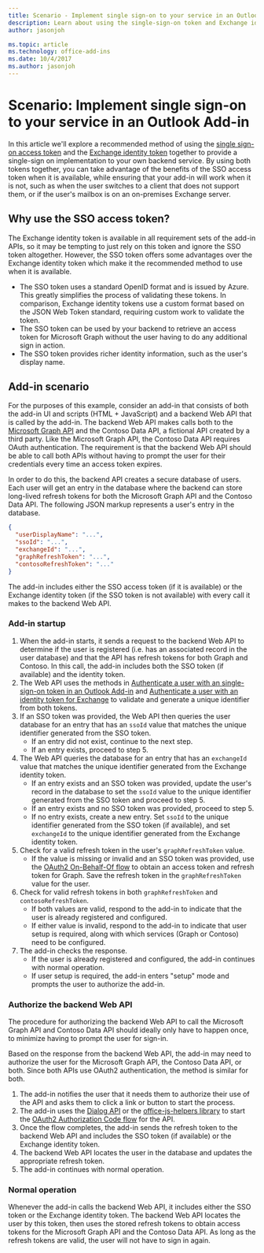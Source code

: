 ```yaml
---
title: Scenario - Implement single sign-on to your service in an Outlook Add-in | Microsoft Docs
description: Learn about using the single-sign-on token and Exchange identity token provided by an Outlook Add-in to implement SSO with your service.
author: jasonjoh

ms.topic: article
ms.technology: office-add-ins
ms.date: 10/4/2017
ms.author: jasonjoh
---
```


# Scenario: Implement single sign-on to your service in an Outlook Add-in

In this article we'll explore a recommended method of using the [single sign-on access token](authenticate-a-user-with-an-sso-token.md) and the [Exchange identity token](authenticate-a-user-with-an-identity-token.md) together to provide a single-sign on implementation to your own backend service. By using both tokens together, you can take advantage of the benefits of the SSO access token when it is available, while ensuring that your add-in will work when it is not, such as when the user switches to a client that does not support them, or if the user's mailbox is on an on-premises Exchange server.

## Why use the SSO access token?

The Exchange identity token is available in all requirement sets of the add-in APIs, so it may be tempting to just rely on this token and ignore the SSO token altogether. However, the SSO token offers some advantages over the Exchange identity token which make it the recommended method to use when it is available.

- The SSO token uses a standard OpenID format and is issued by Azure. This greatly simplifies the process of validating these tokens. In comparison, Exchange identity tokens use a custom format based on the JSON Web Token standard, requiring custom work to validate the token.
- The SSO token can be used by your backend to retrieve an access token for Microsoft Graph without the user having to do any additional sign in action.
- The SSO token provides richer identity information, such as the user's display name.

## Add-in scenario

For the purposes of this example, consider an add-in that consists of both the add-in UI and scripts (HTML + JavaScript) and a backend Web API that is called by the add-in. The backend Web API makes calls both to the [Microsoft Graph API](http://developer.microsoft.com/graph) and the Contoso Data API, a fictional API created by a third party. Like the Microsoft Graph API, the Contoso Data API requires OAuth authentication. The requirement is that the backend Web API should be able to call both APIs without having to prompt the user for their credentials every time an access token expires.

In order to do this, the backend API creates a secure database of users. Each user will get an entry in the database where the backend can store long-lived refresh tokens for both the Microsoft Graph API and the Contoso Data API. The following JSON markup represents a user's entry in the database.

```JSON
{
  "userDisplayName": "...",
  "ssoId": "...",
  "exchangeId": "...",
  "graphRefreshToken": "...",
  "contosoRefreshToken": "..."
}
```

The add-in includes either the SSO access token (if it is available) or the Exchange identity token (if the SSO token is not available) with every call it makes to the backend Web API.

### Add-in startup

1. When the add-in starts, it sends a request to the backend Web API to determine if the user is registered (i.e. has an associated record in the user database) and that the API has refresh tokens for both Graph and Contoso. In this call, the add-in includes both the SSO token (if available) and the identity token.
1. The Web API uses the methods in [Authenticate a user with an single-sign-on token in an Outlook Add-in](authenticate-a-user-with-an-sso-token.md) and [Authenticate a user with an identity token for Exchange](authenticate-a-user-with-an-identity-token.md) to validate and generate a unique identifier from both tokens.
1. If an SSO token was provided, the Web API then queries the user database for an entry that has an `ssoId` value that matches the unique identifier generated from the SSO token.
    - If an entry did not exist, continue to the next step.
    - If an entry exists, proceed to step 5.
1. The Web API queries the database for an entry that has an `exchangeId` value that matches the unique identifier generated from the Exchange identity token.
    - If an entry exists and an SSO token was provided, update the user's record in the database to set the `ssoId` value to the unique identifier generated from the SSO token and proceed to step 5.
    - If an entry exists and no SSO token was provided, proceed to step 5.
    - If no entry exists, create a new entry. Set `ssoId` to the unique identifier generated from the SSO token (if available), and set `exchangeId` to the unique identifier generated from the Exchange identity token.
1. Check for a valid refresh token in the user's `graphRefreshToken` value.
    - If the value is missing or invalid and an SSO token was provided, use the [OAuth2 On-Behalf-Of flow](https://docs.microsoft.com/en-us/azure/active-directory/develop/active-directory-v2-protocols-oauth-on-behalf-of) to obtain an access token and refresh token for Graph. Save the refresh token in the `graphRefreshToken` value for the user.
1. Check for valid refresh tokens in both `graphRefreshToken` and `contosoRefreshToken`.
    - If both values are valid, respond to the add-in to indicate that the user is already registered and configured.
    - If either value is invalid, respond to the add-in to indicate that user setup is required, along with which services (Graph or Contoso) need to be configured.
1. The add-in checks the response. 
    - If the user is already registered and configured, the add-in continues with normal operation.
    - If user setup is required, the add-in enters "setup" mode and prompts the user to authorize the add-in.

### Authorize the backend Web API

The procedure for authorizing the backend Web API to call the Microsoft Graph API and Contoso Data API should ideally only have to happen once, to minimize having to prompt the user for sign-in.

Based on the response from the backend Web API, the add-in may need to authorize the user for the Microsoft Graph API, the Contoso Data API, or both. Since both APIs use OAuth2 authentication, the method is similar for both.

1. The add-in notifies the user that it needs them to authorize their use of the API and asks them to click a link or button to start the process.
1. The add-in uses the [Dialog API](https://dev.office.com/reference/add-ins/shared/officeui.displaydialogasync?product=outlook) or the [office-js-helpers library](https://github.com/OfficeDev/office-js-helpers) to start the [OAuth2 Authorization Code flow](https://docs.microsoft.com/en-us/azure/active-directory/develop/active-directory-protocols-oauth-code) for the API.
1. Once the flow completes, the add-in sends the refresh token to the backend Web API and includes the SSO token (if available) or the Exchange identity token.
1. The backend Web API locates the user in the database and updates the appropriate refresh token.
1. The add-in continues with normal operation.

### Normal operation

Whenever the add-in calls the backend Web API, it includes either the SSO token or the Exchange identity token. The backend Web API locates the user by this token, then uses the stored refresh tokens to obtain access tokens for the Microsoft Graph API and the Contoso Data API. As long as the refresh tokens are valid, the user will not have to sign in again.
